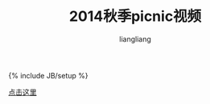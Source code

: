 ﻿---
layout: post
title: "2014秋季picnic视频"
description: ""
author: "liangliang"
category: 团契活动
tags: [视频]
---
{% include JB/setup %}

[点击这里](http://www.youtube.com/watch?v=01yGK282QhU)
